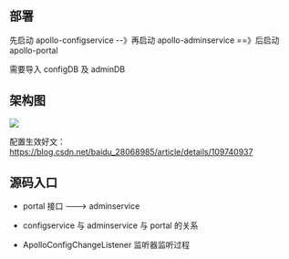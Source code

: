 ## 部署
  先启动 apollo-configservice  --》再启动 apollo-adminservice  ==》后启动 apollo-portal
  
  需要导入 configDB 及 adminDB 

## 架构图
  ![](https://img-blog.csdnimg.cn/20191023090955311.png?x-oss-process=image/watermark,type_ZmFuZ3poZW5naGVpdGk,shadow_10,text_aHR0cHM6Ly9ibG9nLmNzZG4ubmV0L3UwMTQyMjU3MzM=,size_16,color_FFFFFF,t_70)
  
  配置生效好文： https://blog.csdn.net/baidu_28068985/article/details/109740937
  
## 源码入口
  
  * portal 接口 ---> adminservice
  
  * configservice 与 adminservice 与 portal 的关系
  
  * ApolloConfigChangeListener 监听器监听过程
  
  